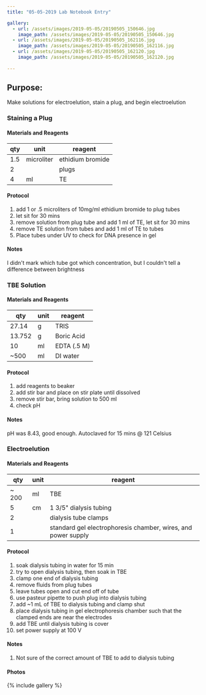 ```yaml
---
title: "05-05-2019 Lab Notebook Entry"

gallery:
  - url: /assets/images/2019-05-05/20190505_150646.jpg
    image_path: /assets/images/2019-05-05/20190505_150646.jpg 
  - url: /assets/images/2019-05-05/20190505_162116.jpg
    image_path: /assets/images/2019-05-05/20190505_162116.jpg
  - url: /assets/images/2019-05-05/20190505_162120.jpg
    image_path: /assets/images/2019-05-05/20190505_162120.jpg   
    
---
```


## Purpose:
Make solutions for electroelution, stain a plug, and begin electroelution 

### Staining a Plug

#### Materials and Reagents

|qty|unit|reagent|
|---|---|---|
| 1.5 | microliter| ethidium bromide|
| 2 | | plugs|
| 4 | ml| TE |

#### Protocol
1. add 1 or .5 microliters of 10mg/ml ethidium bromide to plug tubes
2. let sit for 30 mins
3. remove solution from plug tube and add 1 ml of TE, let sit for 30 mins
4. remove TE solution from tubes and add 1 ml of TE to tubes
5. Place tubes under UV to check for DNA presence in gel

#### Notes
I didn't mark which tube got which concentration, but I couldn't tell a difference between brightness


### TBE Solution

#### Materials and Reagents

|qty|unit|reagent|
|---|---|---|
|27.14|g|TRIS|
|13.752|g|Boric Acid|
|10|ml|EDTA (.5 M)|
| ~500|ml| DI water|

#### Protocol
1. add reagents to beaker
2. add stir bar and place on stir plate until dissolved
3. remove stir bar, bring solution to 500 ml
4. check pH

#### Notes
pH was 8.43, good enough. Autoclaved for 15 mins @ 121 Celsius


### Electroelution

#### Materials and Reagents

|qty|unit|reagent|
|---|---|---| 
| ~ 200| ml| TBE|
| 5 | cm| 1 3/5" dialysis tubing|
| 2 ||dialysis tube clamps|
|1|| standard gel electrophoresis chamber, wires, and power supply|

#### Protocol
1. soak dialysis tubing in water for 15 min
2. try to open dialysis tubing, then soak in TBE
3. clamp one end of dialysis tubing
4. remove fluids from plug tubes
5. leave tubes open and cut end off of tube
6. use pasteur pipette to push plug into dialysis tubing
7. add ~1 mL of TBE to dialysis tubing and clamp shut
8. place dialysis tubing in gel electrophoresis chamber such that the clamped ends are near the electrodes
9. add TBE until dialysis tubing is cover
10. set power supply at 100 V 

#### Notes
1. Not sure of the correct amount of TBE to add to dialysis tubing

#### Photos

{% include gallery %}
